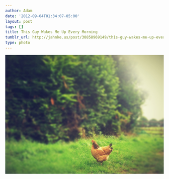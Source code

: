 ```yaml
---
author: Adam
date: '2012-09-04T01:34:07-05:00'
layout: post
tags: []
title: This Guy Wakes Me Up Every Morning
tumblr_url: http://jahnke.us/post/30858969149/this-guy-wakes-me-up-every-morning-view-on-path
type: photo
---
```


![](/media/tumblr_m9tecw9Qx21qga9s2o1_1280.jpg)
